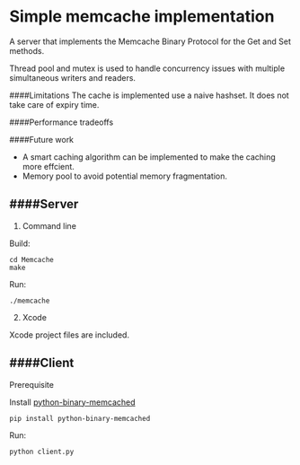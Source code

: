 # Simple memcache implementation

A server that implements the Memcache Binary Protocol for the Get and Set methods.

Thread pool and mutex is used to handle concurrency issues with multiple simultaneous writers and readers.

####Limitations
The cache is implemented use a naive hashset. It does not take care of expiry time.

####Performance tradeoffs

####Future work
* A smart caching algorithm can be implemented to make the caching more effcient.
* Memory pool to avoid potential memory fragmentation.

####Server
------
1. Command line

  Build:
  ```
  cd Memcache
  make
  ```
  Run:
  ```
  ./memcache
  ```

2. Xcode

  Xcode project files are included.

####Client
------
Prerequisite

Install [python-binary-memcached](https://github.com/jaysonsantos/python-binary-memcached)
```
pip install python-binary-memcached
```
Run:
```
python client.py
```
